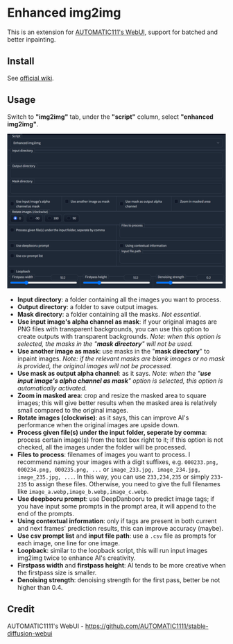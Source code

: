 # Enhanced img2img

This is an extension for [AUTOMATIC111's WebUI](https://github.com/AUTOMATIC1111/stable-diffusion-webui), support for batched and better inpainting.

## Install

See [official wiki](https://github.com/AUTOMATIC1111/stable-diffusion-webui/wiki/Extensions).

## Usage

Switch to **"img2img"** tab, under the **"script"** column, select **"enhanced img2img"**.

![](screenshot.png)

 - **Input directory**: a folder containing all the images you want to process.
 - **Output directory**: a folder to save output images.
 - **Mask directory**: a folder containing all the masks. *Not essential*.
 - **Use input image's alpha channel as mask**: if your original images are PNG files with transparent backgrounds, you can use this option to create outputs with transparent backgrounds. 
   *Note: when this option is selected, the masks in the "**mask directory**" will not be used.*
 - **Use another image as mask**: use masks in the "**mask directory**" to inpaint images.
   *Note: if the relevant masks are blank images or no mask is provided, the original images will not be processed.*
 - **Use mask as output alpha channel**: as it says.
   *Note: when the "**use input image's alpha channel as mask**" option is selected, this option is automatically activated.*
  - **Zoom in masked area**: crop and resize the masked area to square images; this will give better results when the masked area is relatively small compared to the original images.
  - **Rotate images (clockwise)**: as it says, this can improve AI's performance when the original images are upside down.
  - **Process given file(s) under the input folder, seperate by comma**: process certain image(s) from the text box right to it; if this option is not checked, all the images under the folder will be processed.
  - **Files to process**: filenames of images you want to process. I recommend naming your images with a digit suffixes, e.g. `000233.png, 000234.png, 000235.png, ...` or `image_233.jpg, image_234.jpg, image_235.jpg, ...`. In this way, you can use `233,234,235` or simply `233-235` to assign these files. Otherwise, you need to give the full filenames like `image_a.webp,image_b.webp,image_c.webp`.
  - **Use deepbooru prompt**: use DeepDanbooru to predict image tags; if you have input some prompts in the prompt area, it will append to the end of the prompts.
  - **Using contextual information**: only if tags are present in both current and next frames' prediction results, this can improve accuracy (maybe).
  - **Use csv prompt list** and **input file path**: use a `.csv` file as prompts for each image, one line for one image.
  - **Loopback**: similar to the loopback script, this will run input images img2img twice to enhance AI's creativity. 
  - **Firstpass width** and **firstpass height**: AI tends to be more creative when the firstpass size is smaller.
  - **Denoising strength**: denoising strength for the first pass, better be not higher than 0.4.

## Credit

AUTOMATIC1111's WebUI - https://github.com/AUTOMATIC1111/stable-diffusion-webui
